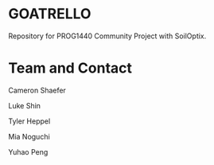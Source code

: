 # GOATRELLO
Repository for PROG1440 Community Project with SoilOptix.

# Team and Contact
Cameron Shaefer

Luke Shin

Tyler Heppel

Mia Noguchi

Yuhao Peng

